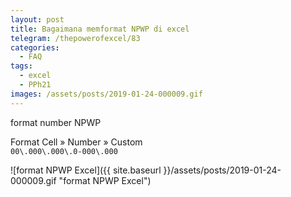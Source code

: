 ```yaml
---
layout: post
title: Bagaimana memformat NPWP di excel
telegram: /thepowerofexcel/83
categories:
  - FAQ
tags:
  - excel
  - PPh21
images: /assets/posts/2019-01-24-000009.gif
---
```

format number NPWP 
 
 Format Cell » Number » Custom <br>
 ```00\.000\.000\.0-000\.000```

 ![format NPWP Excel]({{ site.baseurl }}/assets/posts/2019-01-24-000009.gif "format NPWP Excel")